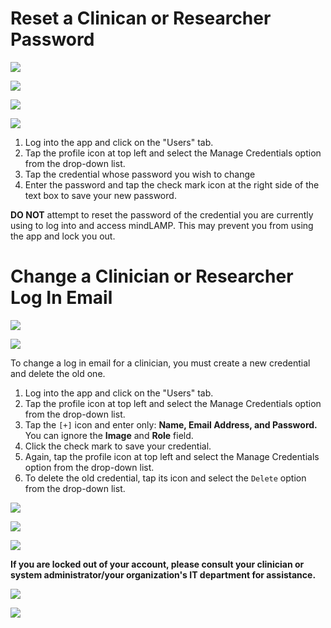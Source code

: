 # Reset a Clinican or Researcher Password

![](../../06-start_here/assets/users_tab.jpg)

![](../../06-start_here/assets/Untitled_61.png)

![](../../06-start_here/assets/Screen_Shot_2020-10-02_at_3.27.40_PM.png)

![](../../06-start_here/assets/Screen_Shot_2020-10-02_at_3.27.55_PM.png)

1. Log into the app and click on the "Users" tab.
2. Tap the profile icon at top left and select the Manage Credentials option from the drop-down list. 
3. Tap the credential whose password you wish to change
4. Enter the password and tap the check mark icon at the right side of the text box to save your new password.

**DO NOT** attempt to reset the password of the credential you are currently using to log into and access mindLAMP. This may prevent you from using the app and lock you out.

# Change a Clinician or Researcher Log In Email

![](../../06-start_here/assets/users_tab.jpg)

![](../../06-start_here/assets/Untitled_61.png)

To change a log in email for a clinician, you must create a new credential and delete the old one.

1. Log into the app and click on the "Users" tab.
2. Tap the profile icon at top left and select the Manage Credentials option from the drop-down list. 
3. Tap the `[+]` icon and enter only: **Name, Email Address, and Password.** You can ignore the **Image** and **Role** field.
4. Click the check mark to save your credential.
5. Again, tap the profile icon at top left and select the Manage Credentials option from the drop-down list. 
6. To delete the old credential, tap its icon and select the `Delete` option from the drop-down list.

![](../../06-start_here/assets/Screen_Shot_2020-10-02_at_3.27.24_PM.png)

![](../../06-start_here/assets/Screen_Shot_2020-10-02_at_3.26.07_PM.png)

![](../../06-start_here/assets/Untitled_62.png)

**If you are locked out of your account, please consult your clinician or system administrator/your organization's IT department for assistance.**

![](../../06-start_here/assets/Untitled_62.png)

![](../../06-start_here/assets/Screen_Shot_2020-10-02_at_3.28.11_PM.png)
